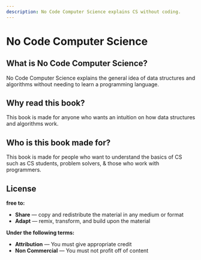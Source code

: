 ```yaml
---
description: No Code Computer Science explains CS without coding.
---
```


# No Code Computer Science

## What is No Code Computer Science?

No Code Computer Science explains the general idea of data structures and algorithms without needing to learn a programming language.  

## Why read this book?

This book is made for anyone who wants an intuition on how data structures and algorithms work. 

## Who is this book made for?

This book is made for people who want to understand the basics of CS such as CS students, problem solvers, & those who work with programmers.

## License

**free to:**

* **Share** — copy and redistribute the material in any medium or format
* **Adapt** — remix, transform, and build upon the material

**Under the following terms:** 

* **Attribution** — You must give appropriate credit 
* **Non Commercial** — You must not profit off of content




